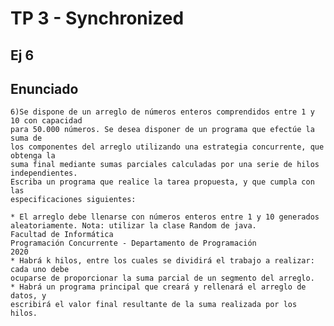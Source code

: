 # TP 3 - Synchronized

## Ej 6
## Enunciado

    6)Se dispone de un arreglo de números enteros comprendidos entre 1 y 10 con capacidad
    para 50.000 números. Se desea disponer de un programa que efectúe la suma de
    los componentes del arreglo utilizando una estrategia concurrente, que obtenga la
    suma final mediante sumas parciales calculadas por una serie de hilos
    independientes.
    Escriba un programa que realice la tarea propuesta, y que cumpla con las
    especificaciones siguientes:
    
    * El arreglo debe llenarse con números enteros entre 1 y 10 generados
    aleatoriamente. Nota: utilizar la clase Random de java.
    Facultad de Informática
    Programación Concurrente - Departamento de Programación
    2020
    * Habrá k hilos, entre los cuales se dividirá el trabajo a realizar: cada uno debe
    ocuparse de proporcionar la suma parcial de un segmento del arreglo.
    * Habrá un programa principal que creará y rellenará el arreglo de datos, y
    escribirá el valor final resultante de la suma realizada por los hilos.